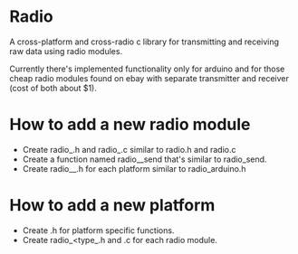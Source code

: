 Radio
=====
A cross-platform and cross-radio c library for transmitting and receiving raw
data using radio modules.

Currently there's implemented functionality only for arduino and for those cheap radio modules
found on ebay with separate transmitter and receiver (cost of both about $1).

How to add a new radio module
======
* Create radio_<type>.h and radio_<type>.c similar to radio.h and radio.c
* Create a function named radio_<type>_send that's similar to radio_send.
* Create radio_<type>_<platform>.h for each platform similar to radio_arduino.h

How to add a new platform
======
* Create <platform>.h for platform specific functions.
* Create radio_<type_<platform>.h and .c for each radio module.
